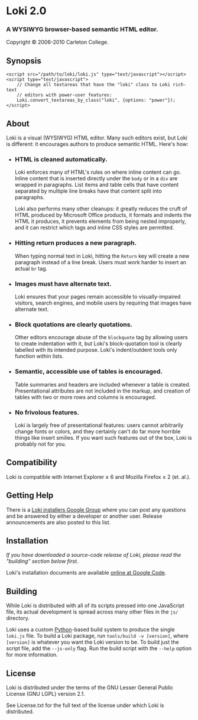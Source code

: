 Loki 2.0
========

### A WYSIWYG browser-based semantic HTML editor. ###

Copyright © 2006-2010 Carleton College.

Synopsis
--------

    <script src="/path/to/loki/loki.js" type="text/javascript"></script>
    <script type="text/javascript">
        // Change all textareas that have the "loki" class to Loki rich-text
        // editors with power-user features:
        Loki.convert_textareas_by_class("loki", {options: "power"});
    </script>

About
-----

Loki is a visual (WYSIWYG) HTML editor. Many such editors exist, but Loki is
different: it encourages authors to produce semantic HTML. Here's how:

* ### HTML is cleaned automatically. ###
  
  Loki enforces many of HTML's rules on where inline content can go. Inline
  content that is inserted directly under the `body` or in a `div` are wrapped
  in paragraphs. List items and table cells that have content separated by
  multiple line breaks have that content split into paragraphs.
  
  Loki also performs many other cleanups: it greatly reduces the cruft of HTML
  produced by Microsoft Office products, it formats and indents the HTML it
  produces, it prevents elements from being nested improperly, and it can
  restrict which tags and inline CSS styles are permitted.

* ### Hitting return produces a new paragraph. ###
  
  When typing normal text in Loki, hitting the `Return` key will create a new
  paragraph instead of a line break. Users must work harder to insert an actual
  `br` tag.
  
* ### Images must have alternate text. ###
  
  Loki ensures that your pages remain accessible to visually-impaired visitors,
  search engines, and mobile users by requiring that images have alternate text.
  
* ### Block quotations are clearly quotations. ###
  
  Other editors encourage abuse of the `blockquote` tag by allowing users to
  create indentation with it, but Loki's block-quotation tool is clearly
  labelled with its intended purpose. Loki's indent/outdent tools only function
  within lists.
  
* ### Semantic, accessible use of tables is encouraged. ###
  
  Table summaries and headers are included whenever a table is created.
  Presentational attributes are not included in the markup, and creation of
  tables with two or more rows and columns is encouraged.
  
* ### No frivolous features. ###
  
  Loki is largely free of presentational features: users cannot arbitrarily
  change fonts or colors, and they certainly can't do far more horrible things
  like insert smilies. If you want such features out of the box, Loki is
  probably not for you.

Compatibility
-------------

Loki is compatible with Internet Explorer ≥ 6 and Mozilla Firefox ≥ 2 (et. al.).

Getting Help
------------

There is a [Loki installers Google Group][group] where you can post any
questions and be answered by either a developer or another user. Release
announcements are also posted to this list.

Installation
------------

_If you have downloaded a source-code release of Loki, please read the
"building" section below first._

Loki's installation documents are available [online at Google Code][install].

Building
--------

While Loki is distributed with all of its scripts pressed into one JavaScript
file, its actual development is spread across many other files in the `js/`
directory.

Loki uses a custom [Python][python]-based build system to produce the single
`loki.js` file. To build a Loki package, run `tools/build -v [version]`, where
`[version]` is whatever you want the Loki version to be. To build just the
script file, add the `--js-only` flag. Run the build script with the `--help`
option for more information.

License
-------

Loki is distributed under the terms of the GNU Lesser General Public License
(GNU LGPL) version 2.1. 

See License.txt for the full text of the license under which Loki is
distributed.

[gc]: http://loki-editor.googlecode.com/
[group]: http://groups.google.com/group/loki-installers
[install]: http://code.google.com/p/loki-editor/wiki/Installation
[python]: http://www.python.org/

